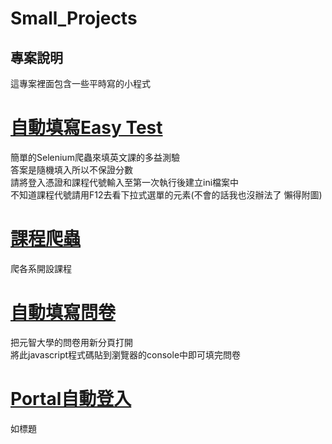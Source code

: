 # Small_Projects
專案說明
--
這專案裡面包含一些平時寫的小程式    
# [自動填寫Easy Test](autofill) 
簡單的Selenium爬蟲來填英文課的多益測驗  
答案是隨機填入所以不保證分數    
請將登入憑證和課程代號輸入至第一次執行後建立ini檔案中   
不知道課程代號請用F12去看下拉式選單的元素(不會的話我也沒辦法了 懶得附圖)
# [課程爬蟲](course)
爬各系開設課程
# [自動填寫問卷](q)
把元智大學的問卷用新分頁打開  
將此javascript程式碼貼到瀏覽器的console中即可填完問卷
# [Portal自動登入](portal.py)
如標題